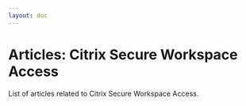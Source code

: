 ```yaml
---
layout: doc
---
```

# Articles: Citrix Secure Workspace Access

List of articles related to Citrix Secure Workspace Access.
